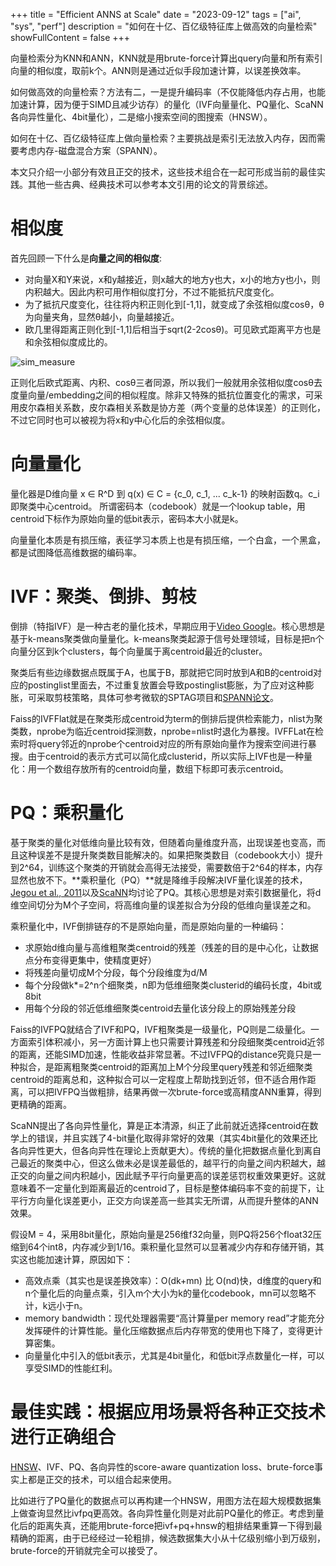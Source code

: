+++
title = "Efficient ANNS at Scale"
date = "2023-09-12"
tags = ["ai", "sys", "perf"]
description = "如何在十亿、百亿级特征库上做高效的向量检索"
showFullContent = false
+++

向量检索分为KNN和ANN，KNN就是用brute-force计算出query向量和所有索引向量的相似度，取前k个。ANN则是通过近似手段加速计算，以误差换效率。

如何做高效的向量检索？方法有二，一是提升编码率（不仅能降低内存占用，也能加速计算，因为便于SIMD且减少访存）的量化（IVF向量量化、PQ量化、ScaNN各向异性量化、4bit量化），二是缩小搜索空间的图搜索（HNSW）。

如何在十亿、百亿级特征库上做向量检索？主要挑战是索引无法放入内存，因而需要考虑内存-磁盘混合方案（SPANN）。

本文只介绍一小部分有效且正交的技术，这些技术组合在一起可形成当前的最佳实践。其他一些古典、经典技术可以参考本文引用的论文的背景综述。

# 相似度
首先回顾一下什么是**向量之间的相似度**:
- 对向量X和Y来说，x和y越接近，则x越大的地方y也大，x小的地方y也小，则内积越大。因此内积可用作相似度打分，不过不能抵抗尺度变化。
- 为了抵抗尺度变化，往往将内积正则化到[-1,1]，就变成了余弦相似度cosθ，θ为向量夹角，显然θ越小，向量越接近。
- 欧几里得距离正则化到[-1,1]后相当于sqrt(2-2cosθ)。可见欧式距离平方也是和余弦相似度成比的。

![sim_measure](https://cmbbq.github.io/img/sim_measure.png)

正则化后欧式距离、内积、cosθ三者同源，所以我们一般就用余弦相似度cosθ去度量向量/embedding之间的相似程度。除非又特殊的抵抗位置变化的需求，可采用皮尔森相关系数，皮尔森相关系数是协方差（两个变量的总体误差）的正则化，不过它同时也可以被视为将x和y中心化后的余弦相似度。

# 向量量化
量化器是D维向量 x  ∈ R^D 到 q(x) ∈ C = {c_0, c_1, ... c_k-1} 的映射函数q。c_i即聚类中心centroid。
所谓密码本（codebook）就是一个lookup table，用centroid下标作为原始向量的低bit表示，密码本大小就是k。

向量量化本质是有损压缩，表征学习本质上也是有损压缩，一个白盒，一个黑盒，都是试图降低高维数据的编码率。

# IVF：聚类、倒排、剪枝
倒排（特指IVF）是一种古老的量化技术，早期应用于[Video Google](https://www.robots.ox.ac.uk/~vgg/publications/2003/Sivic03/sivic03.pdf)。核心思想是基于k-means聚类做向量量化。k-means聚类起源于信号处理领域，目标是把n个向量分区到k个clusters，每个向量属于离centroid最近的cluster。

聚类后有些边缘数据点既属于A，也属于B，那就把它同时放到A和B的centroid对应的postinglist里面去，不过重复放置会导致postinglist膨胀，为了应对这种膨胀，可采取剪枝策略，具体可参考微软的SPTAG项目和[SPANN论文](https://arxiv.org/pdf/2111.08566.pdf)。

Faiss的IVFFlat就是在聚类形成centroid为term的倒排后提供检索能力，nlist为聚类数，nprobe为临近centroid探测数，nprobe=nlist时退化为暴搜。IVFFLat在检索时将query邻近的nprobe个centroid对应的所有原始向量作为搜索空间进行暴搜。由于centroid的表示方式可以简化成clusterid，所以实际上IVF也是一种量化：用一个数组存放所有的centroid向量，数组下标即可表示centroid。

# PQ：乘积量化
基于聚类的量化对低维向量比较有效，但随着向量维度升高，出现误差也变高，而且这种误差不是提升聚类数目能解决的。如果把聚类数目（codebook大小）提升到2^64，训练这个聚类的开销就会高得无法接受，需要数倍于2^64的样本，内存显然也放不下。**乘积量化（PQ）**就是降维手段解决IVF量化误差的技术，[Jegou et al., 2011](https://lear.inrialpes.fr/pubs/2011/JDS11/jegou_searching_with_quantization.pdf)以及[ScaNN](https://arxiv.org/pdf/1908.10396.pdf)均讨论了PQ。其核心思想是对索引数据量化，将d维空间切分为M个子空间，将高维向量的误差拟合为分段的低维向量误差之和。

乘积量化中，IVF倒排链存的不是原始向量，而是原始向量的一种编码：
- 求原始d维向量与高维粗聚类centroid的残差（残差的目的是中心化，让数据点分布变得更集中，使精度更好）
- 将残差向量切成M个分段，每个分段维度为d/M
- 每个分段做k*=2^n个细聚类，n即为低维细聚类clusterid的编码长度，4bit或8bit
- 用每个分段的邻近低维细聚类centroid去量化该分段上的原始残差分段

Faiss的IVFPQ就结合了IVF和PQ，IVF粗聚类是一级量化，PQ则是二级量化。一方面索引体积减小，另一方面计算上也只需要计算残差和分段细聚类centroid近邻的距离，还能SIMD加速，性能收益非常显著。不过IVFPQ的distance究竟只是一种拟合，是距离粗聚类centroid的距离加上M个分段里query残差和邻近细聚类centroid的距离总和，这种拟合可以一定程度上帮助找到近邻，但不适合用作距离，可以把IVFPQ当做粗排，结果再做一次brute-force或高精度ANN重算，得到更精确的距离。

ScaNN提出了各向异性量化，算是正本清源，纠正了此前就近选择centroid在数学上的错误，并且实践了4-bit量化取得非常好的效果（其实4bit量化的效果还比各向异性更大，但各向异性在理论上贡献更大）。传统的量化把数据点量化到离自己最近的聚类中心，但这么做未必是误差最低的，越平行的向量之间内积越大，越正交的向量之间内积越小，因此赋予平行向量更高的误差惩罚权重效果更好。这就意味着不一定量化到距离最近的centroid了，目标是整体编码率不变的前提下，让平行方向量化误差更小，正交方向误差高一些其实无所谓，从而提升整体的ANN效果。

假设M = 4，采用8bit量化，原始向量是256维f32向量，则PQ将256个float32压缩到64个int8，内存减少到1/16。乘积量化显然可以显著减少内存和存储开销，其实这也能加速计算，原因如下：
- 高效点乘（其实也是误差换效率）：O(dk+mn) 比 O(nd)快，d维度的query和n个量化后的向量点乘，引入m个大小为k的量化codebook，mn可以忽略不计，k远小于n。
- memory bandwidth：现代处理器需要“高计算量per memory read”才能充分发挥硬件的计算性能。量化压缩数据点后内存带宽的使用也下降了，变得更计算密集。
- 向量量化中引入的低bit表示，尤其是4bit量化，和低bit浮点数量化一样，可以享受SIMD的性能红利。

# 最佳实践：根据应用场景将各种正交技术进行正确组合
[HNSW](https://www.robots.ox.ac.uk/~vgg/publications/2003/Sivic03/sivic03.pdf)、IVF、PQ、各向异性的score-aware quantization loss、brute-force事实上都是正交的技术，可以组合起来使用。

比如进行了PQ量化的数据点可以再构建一个HNSW，用图方法在超大规模数据集上做查询显然比ivfpq更高效。各向异性量化则是对此前PQ量化的修正。考虑到量化后的距离失真，还能用brute-force把ivf+pq+hnsw的粗排结果重算一下得到最精确的距离，由于已经经过一轮粗排，候选数据集大小从十亿级别缩小到万级别，brute-force的开销就完全可以接受了。


